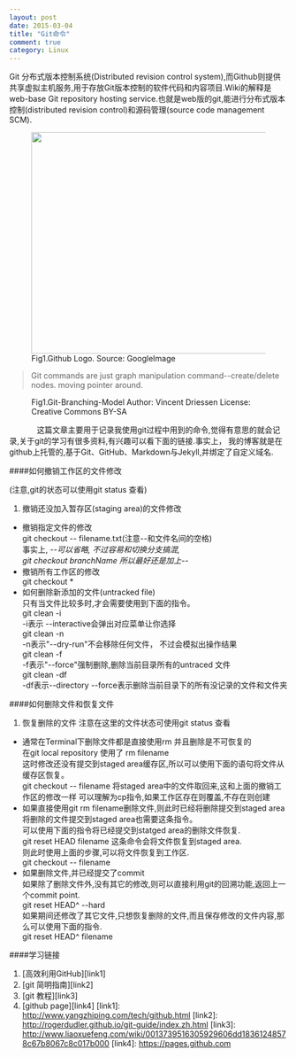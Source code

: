 ```yaml
---
layout: post
date: 2015-03-04
title: "Git命令"
comment: true
category: Linux
---
```

<p class="intro"><span class="dropcap">Git</span> 分布式版本控制系统(Distributed revision control system),而Github则提供共享虚拟主机服务,用于存放Git版本控制的软件代码和内容项目.Wiki的解释是web-base Git repository hosting service.也就是web版的git,能进行分布式版本控制(distributed revision control)和源码管理(source code management SCM).</p>
 <figure>
 <img src="{{ site.url  }}/assets/img/github.jpg" alt="" width="500" height="400">
<figcaption>Fig1.Github Logo. Source: GoogleImage</figcaption>
</figure>

 <Blockquote> Git commands are just graph manipulation command--create/delete nodes. moving pointer around.</Blockquote>
 <figure>
 <img src="{{ site.url }}/assets/img/gitworkflow.png" alt="">
<figcaption>Fig1.Git-Branching-Model     
    Author: Vincent Driessen     
    License: Creative Commons BY-SA</figcaption>
 </figure>

<p style="text-indent: 50px;"> 这篇文章主要用于记录我使用git过程中用到的命令,觉得有意思的就会记录,关于git的学习有很多资料,有兴趣可以看下面的链接.事实上， 我的博客就是在github上托管的,基于Git、GitHub、Markdown与Jekyll,并绑定了自定义域名.</p>
####如何撤销工作区的文件修改

(注意,git的状态可以使用git status 查看)    
1. 撤销还没加入暂存区(staging area)的文件修改    
    
*  撤销指定文件的修改    
		git checkout -- filename.txt(注意--和文件名间的空格)    
		事实上, *--*可以省略, 不过容易和切换分支搞混,     
		git checkout branchName 所以最好还是加上*--*     
*  撤销所有工作区的修改    
	    git checkout *    
* 如何删除新添加的文件(untracked file)    
	    只有当文件比较多时,才会需要使用到下面的指令。    
   	    git clean -i    
	    -i表示 --interactive会弹出对应菜单让你选择    
	    git clean -n    
		-n表示"--dry-run"不会移除任何文件， 不过会模拟出操作结果    
		git clean -f    
		-f表示"--force"强制删除,删除当前目录所有的untraced 文件    
		git clean -df     
		-df表示--directory --force表示删除当前目录下的所有没记录的文件和文件夹

####如何删除文件和恢复文件   

1. 恢复删除的文件
注意在这里的文件状态可使用git status 查看       
* 通常在Terminal下删除文件都是直接使用rm 并且删除是不可恢复的    
   在git local repository 使用了 rm filename     
   这时修改还没有提交到staged area缓存区,所以可以使用下面的语句将文件从缓存区恢复。    
   git checkout -- filename  将staged area中的文件取回来,这和上面的撤销工作区的修改一样
   可以理解为cp指令,如果工作区存在则覆盖,不存在则创建    
* 如果直接使用git rm filename删除文件,则此时已经将删除提交到staged area
  将删除的文件提交到staged area也需要这条指令。    
  可以使用下面的指令将已经提交到statged area的删除文件恢复.    
  git reset HEAD filename
  这条命令会将文件恢复到staged area.   
  则此时使用上面的步骤,可以将文件恢复到工作区.  
  git checkout -- filename
* 如果删除文件,并已经提交了commit  
  如果除了删除文件外,没有其它的修改,则可以直接利用git的回溯功能,返回上一个commit point.      
  git reset HEAD^ --hard     
  如果期间还修改了其它文件,只想恢复删除的文件,而且保存修改的文件内容,那么可以使用下面的指令.    
  git reset HEAD^ filename   
  
####学习链接    
1. [高效利用GitHub][link1]   
2. [git 简明指南][link2]   
3. [git 教程][link3]
3. [github page][link4]
[link1]: http://www.yangzhiping.com/tech/github.html
[link2]: http://rogerdudler.github.io/git-guide/index.zh.html
[link3]: http://www.liaoxuefeng.com/wiki/0013739516305929606dd18361248578c67b8067c8c017b000
[link4]: https://pages.github.com
